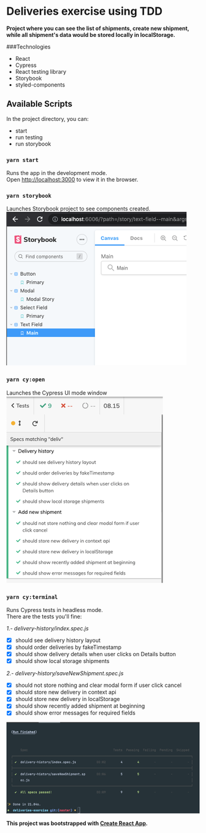 # Deliveries exercise using TDD

**Project where you can see the list of shipments, create new shipment, while all shipment's data would be stored locally in localStorage.**

###Technologies
- React
- Cypress
- React testing library
- Storybook
- styled-components

## Available Scripts

In the project directory, you can:
- start
- run testing
- run storybook

### `yarn start`

Runs the app in the development mode.\
Open [http://localhost:3000](http://localhost:3000) to view it in the browser.


### `yarn storybook`

Launches Storybook project to see components created.\
![Storybook](./readmeImages/stoybook.png)

### `yarn cy:open`

Launches the Cypress UI mode window\
![cy:open](./readmeImages/cy_open.png)

### `yarn cy:terminal`

Runs Cypress tests in headless mode.\
There are the tests you'll fine:

*1.- delivery-history/index.spec.js*
- [x] should see delivery history layout
- [x] should order deliveries by fakeTimestamp
- [x] should show delivery details when user clicks on Details button
- [x] should show local storage shipments

*2.- delivery-history/saveNewShipment.spec.js*
- [x] should not store nothing and clear modal form if user click cancel
- [x] should store new delivery in context api
- [x] should store new delivery in localStorage
- [x] should show recently added shipment at beginning
- [x] should show error messages for required fields

![cy:terminal](./readmeImages/cy_terminal.png)

**This project was bootstrapped with [Create React App](https://github.com/facebook/create-react-app).**
